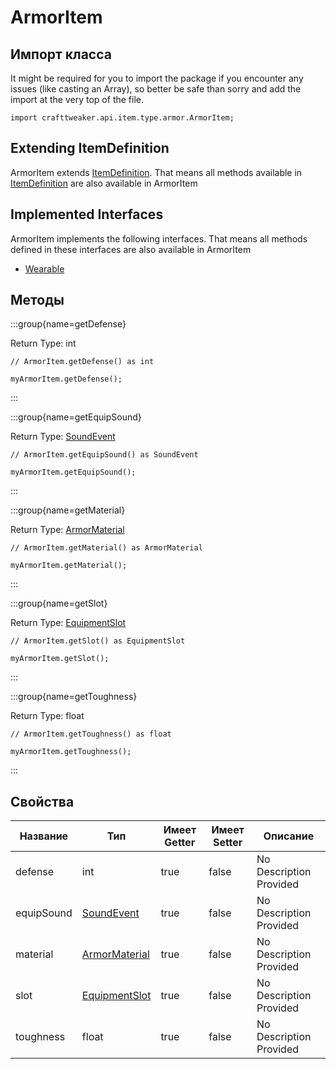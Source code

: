 # ArmorItem

## Импорт класса

It might be required for you to import the package if you encounter any issues (like casting an Array), so better be safe than sorry and add the import at the very top of the file.
```zenscript
import crafttweaker.api.item.type.armor.ArmorItem;
```


## Extending ItemDefinition

ArmorItem extends [ItemDefinition](/vanilla/api/item/ItemDefinition). That means all methods available in [ItemDefinition](/vanilla/api/item/ItemDefinition) are also available in ArmorItem

## Implemented Interfaces
ArmorItem implements the following interfaces. That means all methods defined in these interfaces are also available in ArmorItem

- [Wearable](/vanilla/api/item/Wearable)

## Методы

:::group{name=getDefense}

Return Type: int

```zenscript
// ArmorItem.getDefense() as int

myArmorItem.getDefense();
```

:::

:::group{name=getEquipSound}

Return Type: [SoundEvent](/vanilla/api/sound/SoundEvent)

```zenscript
// ArmorItem.getEquipSound() as SoundEvent

myArmorItem.getEquipSound();
```

:::

:::group{name=getMaterial}

Return Type: [ArmorMaterial](/vanilla/api/item/type/armor/ArmorMaterial)

```zenscript
// ArmorItem.getMaterial() as ArmorMaterial

myArmorItem.getMaterial();
```

:::

:::group{name=getSlot}

Return Type: [EquipmentSlot](/vanilla/api/entity/equipment/EquipmentSlot)

```zenscript
// ArmorItem.getSlot() as EquipmentSlot

myArmorItem.getSlot();
```

:::

:::group{name=getToughness}

Return Type: float

```zenscript
// ArmorItem.getToughness() as float

myArmorItem.getToughness();
```

:::


## Свойства

| Название   | Тип                                                          | Имеет Getter | Имеет Setter | Описание                |
| ---------- | ------------------------------------------------------------ | ------------ | ------------ | ----------------------- |
| defense    | int                                                          | true         | false        | No Description Provided |
| equipSound | [SoundEvent](/vanilla/api/sound/SoundEvent)                  | true         | false        | No Description Provided |
| material   | [ArmorMaterial](/vanilla/api/item/type/armor/ArmorMaterial)  | true         | false        | No Description Provided |
| slot       | [EquipmentSlot](/vanilla/api/entity/equipment/EquipmentSlot) | true         | false        | No Description Provided |
| toughness  | float                                                        | true         | false        | No Description Provided |

